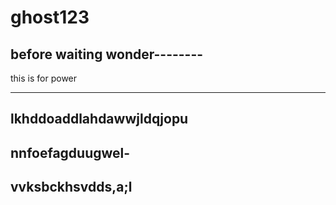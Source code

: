 # ghost123

before waiting
wonder--------
-----------------
this is for power

-----------------

lkhddoaddlahdawwjldqjopu
-----------------------
nnfoefagduugwel-
------------
vvksbckhsvdds,a;l
------------